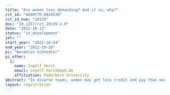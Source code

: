 ```yaml
---
title: "Are women less demanding? And if so, why?"
rct_id: "AEARCTR-0010139"
rct_id_num: "10139"
doi: "10.1257/rct.10139-2.0"
date: "2022-10-13"
status: "in_development"
jel: ""
start_year: "2022-10-24"
end_year: "2022-10-28"
pi: "Wendelin Schnedler"
pi_other:
  1:
    name: Ingolf Horst
    email: ingolf.horst@upb.de
    affiliation: Paderborn University
abstract: "In diverse teams, women may get less credit and pay than men for joint output.  We inquire to what extent this is the case even in a non-discriminatory and non-gendered environment. A potential reason may be that  women are less willing to claim joint output."
layout: registration
---
```


